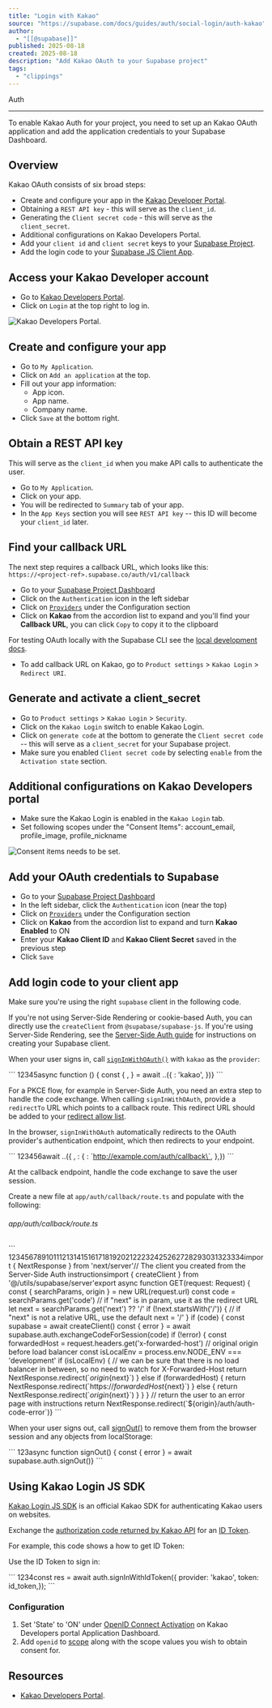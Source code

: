 ```yaml
---
title: "Login with Kakao"
source: "https://supabase.com/docs/guides/auth/social-login/auth-kakao"
author:
  - "[[@supabase]]"
published: 2025-08-18
created: 2025-08-18
description: "Add Kakao OAuth to your Supabase project"
tags:
  - "clippings"
---
```

Auth

---

To enable Kakao Auth for your project, you need to set up an Kakao OAuth application and add the application credentials to your Supabase Dashboard.

## Overview

Kakao OAuth consists of six broad steps:

- Create and configure your app in the [Kakao Developer Portal](https://developers.kakao.com/).
- Obtaining a `REST API key` - this will serve as the `client_id`.
- Generating the `Client secret code` - this will serve as the `client_secret`.
- Additional configurations on Kakao Developers Portal.
- Add your `client id` and `client secret` keys to your [Supabase Project](https://supabase.com/dashboard).
- Add the login code to your [Supabase JS Client App](https://github.com/supabase/supabase-js).

## Access your Kakao Developer account

- Go to [Kakao Developers Portal](https://developers.kakao.com/).
- Click on `Login` at the top right to log in.

![Kakao Developers Portal.](https://supabase.com/docs/img/guides/auth-kakao/kakao-developers-page.png)

## Create and configure your app

- Go to `My Application`.
- Click on `Add an application` at the top.
- Fill out your app information:
	- App icon.
	- App name.
	- Company name.
- Click `Save` at the bottom right.

## Obtain a REST API key

This will serve as the `client_id` when you make API calls to authenticate the user.

- Go to `My Application`.
- Click on your app.
- You will be redirected to `Summary` tab of your app.
- In the `App Keys` section you will see `REST API key` -- this ID will become your `client_id` later.

## Find your callback URL

The next step requires a callback URL, which looks like this: `https://<project-ref>.supabase.co/auth/v1/callback`

- Go to your [Supabase Project Dashboard](https://supabase.com/dashboard)
- Click on the `Authentication` icon in the left sidebar
- Click on [`Providers`](https://supabase.com/dashboard/project/_/auth/providers) under the Configuration section
- Click on **Kakao** from the accordion list to expand and you'll find your **Callback URL**, you can click `Copy` to copy it to the clipboard

For testing OAuth locally with the Supabase CLI see the [local development docs](https://supabase.com/docs/guides/cli/local-development#use-auth-locally).

- To add callback URL on Kakao, go to `Product settings` > `Kakao Login` > `Redirect URI`.

## Generate and activate a client\_secret

- Go to `Product settings` > `Kakao Login` > `Security`.
- Click on the `Kakao Login` switch to enable Kakao Login.
- Click on `generate code` at the bottom to generate the `Client secret code` -- this will serve as a `client_secret` for your Supabase project.
- Make sure you enabled `Client secret code` by selecting `enable` from the `Activation state` section.

## Additional configurations on Kakao Developers portal

- Make sure the Kakao Login is enabled in the `Kakao Login` tab.
- Set following scopes under the "Consent Items": account\_email, profile\_image, profile\_nickname

![Consent items needs to be set.](https://supabase.com/docs/img/guides/auth-kakao/kakao-developers-consent-items-set.png)

## Add your OAuth credentials to Supabase

- Go to your [Supabase Project Dashboard](https://supabase.com/dashboard)
- In the left sidebar, click the `Authentication` icon (near the top)
- Click on [`Providers`](https://supabase.com/dashboard/project/_/auth/providers) under the Configuration section
- Click on **Kakao** from the accordion list to expand and turn **Kakao Enabled** to ON
- Enter your **Kakao Client ID** and **Kakao Client Secret** saved in the previous step
- Click `Save`

## Add login code to your client app

Make sure you're using the right `supabase` client in the following code.

If you're not using Server-Side Rendering or cookie-based Auth, you can directly use the `createClient` from `@supabase/supabase-js`. If you're using Server-Side Rendering, see the [Server-Side Auth guide](https://supabase.com/docs/guides/auth/server-side/creating-a-client) for instructions on creating your Supabase client.

When your user signs in, call [`signInWithOAuth()`](https://supabase.com/docs/reference/javascript/auth-signinwithoauth) with `kakao` as the `provider`:

\`\`\`
12345async function () {  const { ,  } = await ..({    : 'kakao',  })}
\`\`\`

For a PKCE flow, for example in Server-Side Auth, you need an extra step to handle the code exchange. When calling `signInWithOAuth`, provide a `redirectTo` URL which points to a callback route. This redirect URL should be added to your [redirect allow list](https://supabase.com/docs/guides/auth/redirect-urls).

In the browser, `signInWithOAuth` automatically redirects to the OAuth provider's authentication endpoint, which then redirects to your endpoint.

\`\`\`
123456await ..({  ,  : {    : \`http://example.com/auth/callback\`,  },})
\`\`\`

At the callback endpoint, handle the code exchange to save the user session.

Create a new file at `app/auth/callback/route.ts` and populate with the following:

###### app/auth/callback/route.ts

\`\`\`
12345678910111213141516171819202122232425262728293031323334import { NextResponse } from 'next/server'// The client you created from the Server-Side Auth instructionsimport { createClient } from '@/utils/supabase/server'export async function GET(request: Request) {  const { searchParams, origin } = new URL(request.url)  const code = searchParams.get('code')  // if "next" is in param, use it as the redirect URL  let next = searchParams.get('next') ?? '/'  if (!next.startsWith('/')) {    // if "next" is not a relative URL, use the default    next = '/'  }  if (code) {    const supabase = await createClient()    const { error } = await supabase.auth.exchangeCodeForSession(code)    if (!error) {      const forwardedHost = request.headers.get('x-forwarded-host') // original origin before load balancer      const isLocalEnv = process.env.NODE_ENV === 'development'      if (isLocalEnv) {        // we can be sure that there is no load balancer in between, so no need to watch for X-Forwarded-Host        return NextResponse.redirect(\`${origin}${next}\`)      } else if (forwardedHost) {        return NextResponse.redirect(\`https://${forwardedHost}${next}\`)      } else {        return NextResponse.redirect(\`${origin}${next}\`)      }    }  }  // return the user to an error page with instructions  return NextResponse.redirect(\`${origin}/auth/auth-code-error\`)}
\`\`\`

When your user signs out, call [signOut()](https://supabase.com/docs/reference/javascript/auth-signout) to remove them from the browser session and any objects from localStorage:

\`\`\`
123async function signOut() {  const { error } = await supabase.auth.signOut()}
\`\`\`

## Using Kakao Login JS SDK

[Kakao Login JS SDK](https://developers.kakao.com/docs/latest/en/kakaologin/js) is an official Kakao SDK for authenticating Kakao users on websites.

Exchange the [authorization code returned by Kakao API](https://developers.kakao.com/docs/latest/en/kakaologin/rest-api#request-code) for an [ID Token](https://developers.kakao.com/docs/latest/en/kakaologin/common#login-with-oidc).

For example, this code shows a how to get ID Token:

Use the ID Token to sign in:

\`\`\`
1234const res = await auth.signInWithIdToken({  provider: 'kakao',  token: id_token,});
\`\`\`

### Configuration

1. Set 'State' to 'ON' under [OpenID Connect Activation](https://developers.kakao.com/docs/latest/en/kakaologin/prerequisite#activate-oidc) on Kakao Developers portal Application Dashboard.
2. Add `openid` to [scope](https://developers.kakao.com/docs/latest/en/kakaologin/common#additional-consent-scope) along with the scope values you wish to obtain consent for.

## Resources

- [Kakao Developers Portal](https://developers.kakao.com/).

